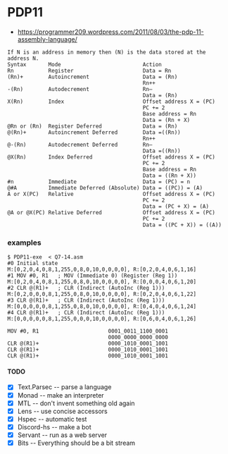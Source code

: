 # PDP11

- https://programmer209.wordpress.com/2011/08/03/the-pdp-11-assembly-language/

```
If N is an address in memory then (N) is the data stored at the address N.
Syntax       Mode                          Action
Rn           Register                      Data = Rn
(Rn)+        Autoincrement                 Data = (Rn)
                                           Rn++
-(Rn)        Autodecrement                 Rn–
                                           Data = (Rn)
X(Rn)        Index                         Offset address X = (PC)
                                           PC += 2
                                           Base address = Rn
                                           Data = (Rn + X)
@Rn or (Rn)  Register Deferred             Data = (Rn)
@(Rn)+       Autoincrement Deferred        Data =((Rn))
                                           Rn++
@-(Rn)       Autodecrement Deferred        Rn–
                                           Data =((Rn))
@X(Rn)       Index Deferred                Offset address X = (PC)
                                           PC += 2
                                           Base address = Rn
                                           Data = ((Rn + X))
#n           Immediate                     Data = (PC) = n
@#A          Immediate Deferred (Absolute) Data = ((PC)) = (A)
A or X(PC)   Relative                      Offset address X = (PC)
                                           PC += 2
                                           Data = (PC + X) = (A)
@A or @X(PC) Relative Deferred             Offset address X = (PC)
                                           PC += 2
                                           Data = ((PC + X)) = ((A))
```

### examples

```
$ PDP11-exe  < Q7-14.asm
#0 Initial state
M:[0,2,0,4,0,8,1,255,0,8,0,10,0,0,0,0], R:[0,2,0,4,0,6,1,16]
#1 MOV #0, R1   ; MOV (Immediate 0) (Register (Reg 1))
M:[0,2,0,4,0,8,1,255,0,8,0,10,0,0,0,0], R:[0,0,0,4,0,6,1,20]
#2 CLR @(R1)+   ; CLR (Indirect (AutoInc (Reg 1)))
M:[0,2,0,0,0,8,1,255,0,8,0,10,0,0,0,0], R:[0,2,0,4,0,6,1,22]
#3 CLR @(R1)+   ; CLR (Indirect (AutoInc (Reg 1)))
M:[0,0,0,0,0,8,1,255,0,8,0,10,0,0,0,0], R:[0,4,0,4,0,6,1,24]
#4 CLR @(R1)+   ; CLR (Indirect (AutoInc (Reg 1)))
M:[0,0,0,0,0,8,1,255,0,0,0,10,0,0,0,0], R:[0,6,0,4,0,6,1,26]

MOV #0, R1                      0001_0011_1100_0001
                                0000_0000_0000_0000
CLR @(R1)+                      0000_1010_0001_1001
CLR @(R1)+                      0000_1010_0001_1001
CLR @(R1)+                      0000_1010_0001_1001
```

#### TODO

- [x] Text.Parsec -- parse a language
- [x] Monad -- make an interpreter
- [x] MTL -- don't invent something old again
- [x] Lens -- use concise accessors
- [x] Hspec -- automatic test
- [x] Discord-hs -- make a bot
- [x] Servant -- run as a web server
- [X] Bits -- Everything should be a bit stream
